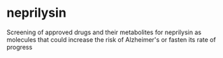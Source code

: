 # neprilysin
Screening of approved drugs and their metabolites for neprilysin as molecules that could increase the risk of Alzheimer's or fasten its rate of progress
